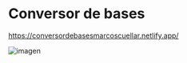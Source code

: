 # Conversor de bases

https://conversordebasesmarcoscuellar.netlify.app/


![imagen](https://user-images.githubusercontent.com/104549435/214453156-a0aeb5a2-8c8c-4d73-9edd-ab8a1faf3af4.png)


